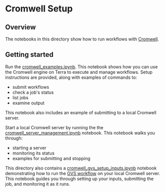 # Cromwell Setup

## Overview

The notebooks in this directory show how to run workflows with [Cromwell](https://cromwell.readthedocs.io/en/stable/).

## Getting started

Run the [cromwell_examples.ipynb](https://github.com/DataBiosphere/workbench-examples/blob/main/cromwell_setup/cromwell_examples.ipynb). This notebook shows how you can use the Cromwell engine on Terra to execute and manage workflows. Setup instructions are provided, along with examples of commands to:
- submit workflows
- check a job's status
- list jobs
- examine output

This notebook also includes an example of submitting to a local Cromwell server.

Start a local Cromwell server by running the the [cromwell_server_management.ipynb](https://github.com/DataBiosphere/workbench-examples/blob/main/cromwell_setup/cromwell_server_management.ipynb) notebook. This notebook walks you through:
- starting a server
- monitoring its status
- examples for submitting and stopping

This directory also contains a [cromwell_gvs_setup_inputs.ipynb](https://github.com/DataBiosphere/workbench-examples/blob/main/cromwell_setup/cromwell_gvs_setup_inputs.ipynb) notebook demonstrating how to run the [GVS workflow](https://github.com/DataBiosphere/workbench-examples/tree/main/cromwell_setup/gvs_wdls) on your local Cromwell server. This notebook guides you through setting up your inputs, submitting the job, and monitoring it as it runs. 